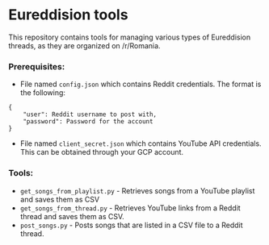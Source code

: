 # Eureddision tools
This repository contains tools for managing various types of Eureddision threads, as they are organized on /r/Romania.

### Prerequisites:
- File named `config.json` which contains Reddit credentials. The format is the following:
```
{
	"user": Reddit username to post with,
    "password": Password for the account
}
```

- File named `client_secret.json` which contains YouTube API credentials. This can be obtained through your GCP account.

### Tools:
- `get_songs_from_playlist.py` - Retrieves songs from a YouTube playlist and saves them as CSV
- `get_songs_from_thread.py` - Retrieves YouTube links from a Reddit thread and saves them as CSV.
- `post_songs.py` - Posts songs that are listed in a CSV file to a Reddit thread.
